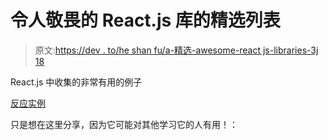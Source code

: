 # 令人敬畏的 React.js 库的精选列表

> 原文:[https://dev . to/he shan fu/a-精选-awesome-react js-libraries-3j 18](https://dev.to/heshanfu/a-curated-list-of-awesome-reactjs-libraries-3j18)

React.js 中收集的非常有用的例子

[反应实例](https://reactjsexample.com/)

只是想在这里分享，因为它可能对其他学习它的人有用！：